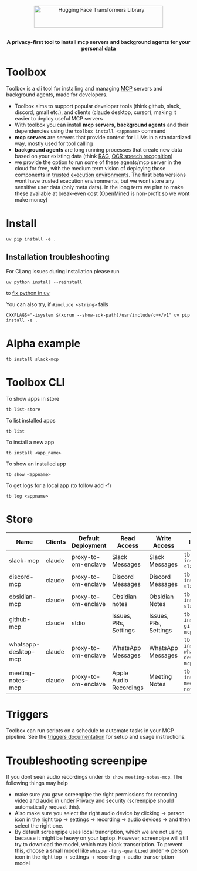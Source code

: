 <p align="center">
<img alt="Hugging Face Transformers Library" src="https://raw.githubusercontent.com/OpenMined/toolbox/refs/heads/main/packages/toolbox/assets/ToolBox.svg" width="352" height="59" style="max-width: 100%;">
  <br/>
  <br/>
</p>

<p align="center"><b>A privacy-first tool to install mcp servers and background agents for your personal data</b></p>

# Toolbox
Toolbox is a cli tool for installing and managing [MCP](https://github.com/modelcontextprotocol/python-sdk) servers and background agents, made for developers.

- Toolbox aims to support popular developer tools (think github, slack, discord, gmail etc.), and clients (claude desktop, cursor), making it easier to deploy useful MCP servers  
- With toolbox you can install **mcp servers**, **background agents** and their dependencies using the `toolbox install <appname>` command
- **mcp servers** are servers that provide context for LLMs in a standardized way, mostly used for tool calling
- **background agents** are long running processes that create new data based on your existing data (think [RAG](https://en.wikipedia.org/wiki/Retrieval-augmented_generation), [OCR](https://en.wikipedia.org/wiki/Optical_character_recognition),[speech recognition](https://en.wikipedia.org/wiki/Speech_recognition))
- we provide the option to run some of these agents/mcp server in the cloud for free, with the medium term vision of deploying  those components in [trusted execution environments](https://en.wikipedia.org/wiki/Trusted_execution_environment). The first beta versions wont have trusted execution environments, but we wont store any sensitive user data (only meta data). In the long term we plan to make these available at break-even cost (OpenMined is non-profit so we wont make money)



# Install
```
uv pip install -e .
```

## Installation troubleshooting
For CLang issues during installation please run
```
uv python install --reinstall
```
to [fix python in uv](https://github.com/astral-sh/python-build-standalone/pull/414)

You can also try, if `#include <string>` fails
```
CXXFLAGS="-isystem $(xcrun --show-sdk-path)/usr/include/c++/v1" uv pip install -e .
```


# Alpha example

```
tb install slack-mcp
```

# Toolbox CLI
To show apps in store
```
tb list-store
```
To list installed apps
```
tb list
``` 
To install a new app
```
tb install <app_name>
```
To show an installed app
```
tb show <appname>
```
To get logs for a local app (to follow add -f)
```
tb log <appname>
```


# Store

| Name | Clients | Default Deployment | Read Access | Write Access | Install |
|------|--------|--------------------|-------------|--------------|---------|
| slack-mcp | claude | proxy-to-om-enclave | Slack Messages | Slack Messages | `tb install slack-mcp` |
| discord-mcp | claude | proxy-to-om-enclave | Discord Messages | Discord Messages | `tb install slack-mcp` |
| obsidian-mcp | claude | proxy-to-om-enclave | Obsidian notes | Obsidian Notes | `tb install slack-mcp` |
| github-mcp | claude | stdio | Issues, PRs, Settings | Issues, PRs, Settings | `tb install github-mcp` |
| whatsapp-desktop-mcp | claude | proxy-to-om-enclave | WhatsApp Messages | WhatsApp Messages | `tb install whatsapp-desktop-mcp` |
| meeting-notes-mcp | claude | proxy-to-om-enclave | Apple Audio Recordings | Meeting Notes | `tb install meeting-notes-mcp` |


# Triggers

Toolbox can run scripts on a schedule to automate tasks in your MCP pipeline. See the [triggers documentation](docs/triggers.md) for setup and usage instructions.




# Troubleshooting screenpipe
If you dont seen audio recordings under `tb show meeting-notes-mcp`. The following things may help

- make sure you gave screenpipe the right permissions for recording video and audio in under Privacy and security (screenpipe should automatically request this). 
- Also make sure you select the right audio device by clicking -> person icon in the right top -> settings -> recording -> audio devices -> and then select the right one. 
- By default screenpipe uses local trancription, which we are not using because it might be heavy on your laptop. However, screenpipe will still try to download the model, which may block transcription. To prevent this, choose a small model like `whisper-tiny-quantized` under -> person icon in the right top -> settings -> recording -> audio-transcription-model


